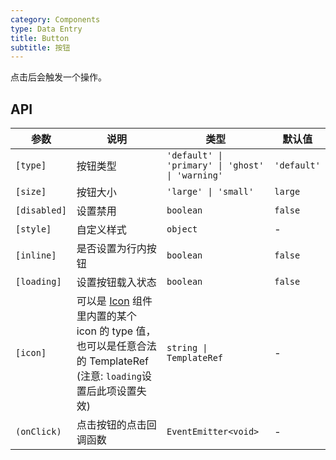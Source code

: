 ```yaml
---
category: Components
type: Data Entry
title: Button
subtitle: 按钮
---
```


点击后会触发一个操作。


## API

参数 | 说明 | 类型 | 默认值
----|-----|------|------
| `[type]` | 按钮类型 | `'default' \| 'primary' \| 'ghost' \| 'warning'` | `'default'` |
| `[size]` | 按钮大小 | `'large' \| 'small'` | `large`|
| `[disabled]` | 设置禁用 | `boolean` | `false` |
| `[style]` | 自定义样式 | `object` | - |
| `[inline]` | 是否设置为行内按钮  | `boolean` | `false` |
| `[loading]` | 设置按钮载入状态 | `boolean` | `false` |
| `[icon]` | 可以是 [Icon](https://mobile.ant.design/components/icon) 组件里内置的某个 icon 的 type 值，也可以是任意合法的 TemplateRef (注意: `loading`设置后此项设置失效) | `string \| TemplateRef` | - |
| `(onClick)` | 点击按钮的点击回调函数 | `EventEmitter<void>` | -  |
